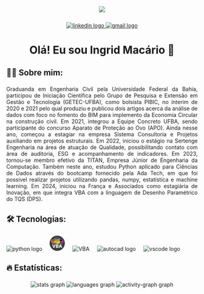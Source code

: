 <div align="center">
  <img height="150" src="https://drive.google.com/uc?export=view&id=1YLJdm6w_1K1-E2M9wkMhurNpr9ZrHT6u"  />
</div>

###

<div align="center">
  <a href="https://www.linkedin.com/in/ingrid-macario" target="_blank">
    <img src="https://img.shields.io/static/v1?message=LinkedIn&logo=linkedin&label=&color=0077B5&logoColor=white&labelColor=&style=for-the-badge" height="25" alt="linkedin logo"  />
  </a>
  <a href="ingridmacario30@gmail.com" target="_blank">
    <img src="https://img.shields.io/static/v1?message=Gmail&logo=gmail&label=&color=D14836&logoColor=white&labelColor=&style=for-the-badge" height="25" alt="gmail logo"  />
  </a>
</div>

###

<h1 align="center">Olá! Eu sou Ingrid Macário 🌟</h1>

###

<h2 align="left">👩‍💻  Sobre mim:</h2>

###

<p align="justify">Graduanda em Engenharia Civil pela Universidade Federal da Bahia, participou de Iniciação Científica pelo Grupo de Pesquisa e Extensão em Gestão e Tecnologia (GETEC-UFBA), como bolsista PIBIC, no ínterim de 2020 e 2021 pelo qual produziu e publicou dois artigos acerca da análise de dados com foco no fomento do BIM para implemento da Economia Circular na construção civil. Em 2021, integrou a Equipe Concreto UFBA, sendo participante do concurso Aparato de Proteção ao Ovo (APO). Ainda nesse ano, começou a estagiar na empresa Sistema Consultoria e Projetos auxiliando em projetos estruturais. Em 2022, iniciou o estágio na Sertenge Engenharia na área de atuação de Qualidade, possibilitando contato com área de auditoria, ESG e acompanhamento de indicadores. Em 2023, tornou-se membro efetivo da TITAN, Empresa Júnior de Engenharia da Computação. Também neste ano, estudou Python aplicado para Ciências de Dados através do bootcamp fornecido pela Ada Tech, em que foi possível realizar projetos utilizando pandas, numpy, estatística e machine learning. Em 2024, iniciou na França e Associados como estagiária de Inovação, em que integra VBA com a linguagem de Desenho Paramétrico do TQS (DPS).</p>

###

<h2 align="left">🛠 Tecnologias:</h2>

###

<div align="left">
  <img src="https://skillicons.dev/icons?i=py" height="40" alt="python logo"  />
  <img width="12" />
  <img src="https://github.com/serkonda7/vscode-vba/raw/HEAD/images/icon.png" height="40" alt="VBA logo" />
  <img width="12" />
  <img src="https://img.icons8.com/fluency/48/000000/microsoft-excel-2019.png" alt="VBA" width="40" height="40"/>
  <img width="12" />
  <img src="https://skillicons.dev/icons?i=autocad" height="40" alt="autocad logo"  />
  <img width="12" />
  <img src="https://skillicons.dev/icons?i=vscode" height="40" alt="vscode logo"  />
</div>

###

<h2 align="left">🔥   Estatísticas:</h2>

###

<div align="center">
  <img src="https://github-readme-stats.vercel.app/api?username=ingridmacario&hide_title=false&hide_rank=false&show_icons=true&include_all_commits=true&count_private=true&disable_animations=false&theme=gruvbox_light&locale=en&hide_border=false&order=1" height="150" alt="stats graph"  />
  <img src="https://github-readme-stats.vercel.app/api/top-langs?username=ingridmacario&locale=en&hide_title=false&layout=compact&card_width=320&langs_count=5&theme=gruvbox_light&hide_border=false&order=2" height="150" alt="languages graph"  />
  <img src="https://github-readme-activity-graph.vercel.app/graph?username=ingridmacario&radius=16&theme=gruvbox&area=true&order=5" height="300" alt="activity-graph graph"  />
</div>

###

